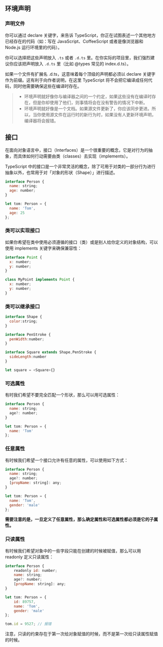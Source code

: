## 环境声明

### 声明文件

你可以通过 declare 关键字，来告诉 TypeScript，你正在试图表述一个其他地方已经存在的代码（如：写在 JavaScript、CoffeeScript 或者是像浏览器和 Node.js 运行环境里的代码）。

你可以选择把这些声明放入 `.ts` 或者 `.d.ts` 里。在你实际的项目里，我们强烈建议你应该把声明放入 `.d.ts` 里（比如 @types 常见的 index.d.ts）。

如果一个文件有扩展名 .d.ts，这意味着每个顶级的声明都必须以 declare 关键字作为前缀。这有利于向作者说明，在这里 TypeScript 将不会把它编译成任何代码，同时他需要确保这些在编译时存在。

> - 环境声明就好像你与编译器之间的一个约定，如果这些没有在编译时存在，但是你却使用了他们，则事情将会在没有警告的情况下中断。
> - 环境声明就好像是一个文档。如果源文件更新了，你应该同步更进。所以，当你使用源文件在运行时的新行为时，如果没有人更新环境声明，编译器将会报错。

## 接口

在面向对象语言中，接口（Interfaces）是一个很重要的概念，它是对行为的抽象，而具体如何行动需要由类（classes）去实现（implements）。

TypeScript 中的接口是一个非常灵活的概念，除了可用于对类的一部分行为进行抽象以外，也常用于对「对象的形状（Shape）」进行描述。

```js
interface Person {
  name: string;
  age: number;
}

let tom: Person = {
  name: 'Tom',
  age: 25
};
```

### 类可以实现接口

如果你希望在类中使用必须遵循的接口（类）或是别人给你定义的对象结构，可以使用 implements 关键字来确保兼容性：

```js
interface Point {
  x: number;
  y: number;
}

class MyPoint implements Point {
  x: number;
  y: number;
}
```

### 类可以继承接口

```js
interface Shape {
  color:string;
}

interface PenStroke {
  penWidth:number;
}

interface Square extends Shape,PenStroke {
  sideLength:number
}

let square = <Square>{}
```

### 可选属性

有时我们希望不要完全匹配一个形状，那么可以用可选属性：

```js
interface Person {
  name: string;
  age?: number;
}

let tom: Person = {
  name: 'Tom'
};
```

### 任意属性

有时候我们希望一个接口允许有任意的属性，可以使用如下方式：

```js
interface Person {
  name: string;
  age?: number;
  [propName: string]: any;
}

let tom: Person = {
  name: 'Tom',
  gender: 'male'
};
```

**需要注意的是，一旦定义了任意属性，那么确定属性和可选属性都必须是它的子属性。**

### 只读属性

有时候我们希望对象中的一些字段只能在创建的时候被赋值，那么可以用 readonly 定义只读属性：

```js
interface Person {
    readonly id: number;
    name: string;
    age?: number;
    [propName: string]: any;
}

let tom: Person = {
    id: 89757,
    name: 'Tom',
    gender: 'male'
};

tom.id = 9527; // 报错
```

注意，只读的约束存在于第一次给对象赋值的时候，而不是第一次给只读属性赋值的时候。
